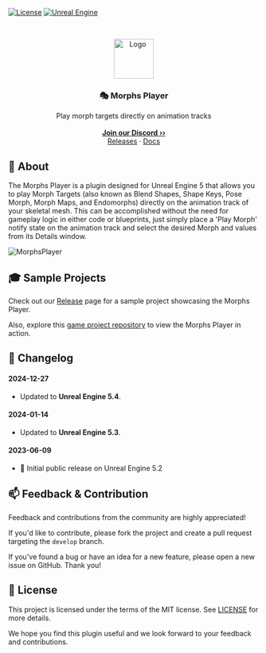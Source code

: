 <a href="https://github.com/JanSeliv/MorphsPlayer/blob/main/LICENSE">![License](https://img.shields.io/badge/license-MIT-brightgreen.svg)</a>
<a href="https://www.unrealengine.com/">![Unreal Engine](https://img.shields.io/badge/Unreal-5.4-dea309?style=flat&logo=unrealengine)</a>

<br/>
<p align="center">
<a href="https://github.com/JanSeliv/MorphsPlayer">
<img src="https://github.com/JanSeliv/MorphsPlayer/blob/main/Resources/Icon128.png?raw=true" alt="Logo" width="80" height="80">
</a>
<h3 align="center">🎭 Morphs Player</h3>
<p align="center">
Play morph targets directly on animation tracks
<br/>
<br/>
<a href="https://discord.gg/jbWgwDefnE"><strong>Join our Discord ››</strong></a>
<br/>
<a href="https://github.com/JanSeliv/MorphsPlayer/releases">Releases</a>
·
<a href="https://docs.google.com/document/d/1y_-5EBKOT_pD09Llfk0k2MWhMHygpvcXvMdpkwdwVG4">Docs</a>
</p>

## 🌟 About

The Morphs Player is a plugin designed for Unreal Engine 5 that allows you to play Morph Targets (also known as Blend Shapes, Shape Keys, Pose Morph, Morph Maps, and Endomorphs) directly on the animation track of your skeletal mesh. This can be accomplished without the need for gameplay logic in either code or blueprints, just simply place a 'Play Morph' notify state on the animation track and select the desired Morph and values from its Details window.

![MorphsPlayer](https://github.com/JanSeliv/MorphsPlayer/assets/20540872/c7cd5192-23a3-4893-be5d-27f43cee7ba4)

## 🎓 Sample Projects

Check out our [Release](https://github.com/JanSeliv/MorphsPlayer/releases) page for a sample project showcasing the Morphs Player.

Also, explore this [game project repository](https://github.com/JanSeliv/Bomber) to view the Morphs Player in action.

## 📅 Changelog
#### 2024-12-27
- Updated to **Unreal Engine 5.4**.
#### 2024-01-14
- Updated to **Unreal Engine 5.3**.
#### 2023-06-09
- 🎉 Initial public release on Unreal Engine 5.2

## 📫 Feedback & Contribution

Feedback and contributions from the community are highly appreciated!

If you'd like to contribute, please fork the project and create a pull request targeting the `develop` branch.

If you've found a bug or have an idea for a new feature, please open a new issue on GitHub. Thank you!

## 📜 License

This project is licensed under the terms of the MIT license. See [LICENSE](LICENSE) for more details.

We hope you find this plugin useful and we look forward to your feedback and contributions.
